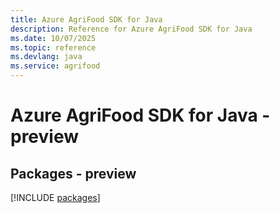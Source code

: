 ```yaml
---
title: Azure AgriFood SDK for Java
description: Reference for Azure AgriFood SDK for Java
ms.date: 10/07/2025
ms.topic: reference
ms.devlang: java
ms.service: agrifood
---
```

# Azure AgriFood SDK for Java - preview
## Packages - preview
[!INCLUDE [packages](agrifood-index.md)]